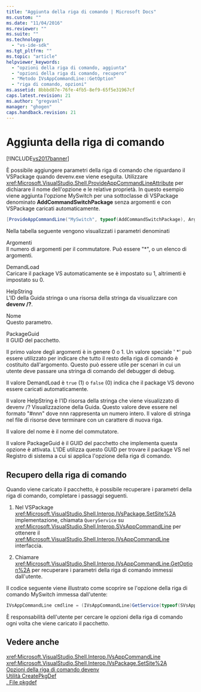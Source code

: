 ```yaml
---
title: "Aggiunta della riga di comando | Microsoft Docs"
ms.custom: ""
ms.date: "11/04/2016"
ms.reviewer: ""
ms.suite: ""
ms.technology: 
  - "vs-ide-sdk"
ms.tgt_pltfrm: ""
ms.topic: "article"
helpviewer_keywords: 
  - "opzioni della riga di comando, aggiunta"
  - "opzioni della riga di comando, recupero"
  - "Metodo IVsAppCommandLine::GetOption"
  - "riga di comando, opzioni"
ms.assetid: 8bbbd87e-76fe-4fb5-8ef9-65f5e31967cf
caps.latest.revision: 21
ms.author: "gregvanl"
manager: "ghogen"
caps.handback.revision: 21
---
```

# Aggiunta della riga di comando
[!INCLUDE[vs2017banner](../code-quality/includes/vs2017banner.md)]

È possibile aggiungere parametri della riga di comando che riguardano il VSPackage quando devenv.exe viene eseguita. Utilizzare <xref:Microsoft.VisualStudio.Shell.ProvideAppCommandLineAttribute> per dichiarare il nome dell'opzione e le relative proprietà. In questo esempio viene aggiunta l'opzione MySwitch per una sottoclasse di VSPackage denominato **AddCommandSwitchPackage** senza argomenti e con VSPackage caricati automaticamente.  
  
```c#  
[ProvideAppCommandLine("MySwitch", typeof(AddCommandSwitchPackage), Arguments = "0", DemandLoad = 1)]  
```  
  
 Nella tabella seguente vengono visualizzati i parametri denominati  
  
 Argomenti  
 Il numero di argomenti per il commutatore. Può essere "\*", o un elenco di argomenti.  
  
 DemandLoad  
 Caricare il package VS automaticamente se è impostato su 1, altrimenti è impostato su 0.  
  
 HelpString  
 L'ID della Guida stringa o una risorsa della stringa da visualizzare con **devenv \/?**.  
  
 Nome  
 Questo parametro.  
  
 PackageGuid  
 Il GUID del pacchetto.  
  
 Il primo valore degli argomenti è in genere 0 o 1. Un valore speciale ' \*' può essere utilizzato per indicare che tutto il resto della riga di comando è costituito dall'argomento. Questo può essere utile per scenari in cui un utente deve passare una stringa di comando del debugger di debug.  
  
 Il valore DemandLoad è `true` \(1\) o `false` \(0\) indica che il package VS devono essere caricati automaticamente.  
  
 Il valore HelpString è l'ID risorsa della stringa che viene visualizzato di devenv \/? Visualizzazione della Guida. Questo valore deve essere nel formato "\#nnn" dove nnn rappresenta un numero intero. Il valore di stringa nel file di risorse deve terminare con un carattere di nuova riga.  
  
 Il valore del nome è il nome del commutatore.  
  
 Il valore PackageGuid è il GUID del pacchetto che implementa questa opzione è attivata. L'IDE utilizza questo GUID per trovare il package VS nel Registro di sistema a cui si applica l'opzione della riga di comando.  
  
## Recupero della riga di comando  
 Quando viene caricato il pacchetto, è possibile recuperare i parametri della riga di comando, completare i passaggi seguenti.  
  
1.  Nel VSPackage <xref:Microsoft.VisualStudio.Shell.Interop.IVsPackage.SetSite%2A> implementazione, chiamata `QueryService` su <xref:Microsoft.VisualStudio.Shell.Interop.SVsAppCommandLine> per ottenere il <xref:Microsoft.VisualStudio.Shell.Interop.IVsAppCommandLine> interfaccia.  
  
2.  Chiamare <xref:Microsoft.VisualStudio.Shell.Interop.IVsAppCommandLine.GetOption%2A> per recuperare i parametri della riga di comando immessi dall'utente.  
  
 Il codice seguente viene illustrato come scoprire se l'opzione della riga di comando MySwitch immessa dall'utente:  
  
```c#  
IVsAppCommandLine cmdline = (IVsAppCommandLine)GetService(typeof(SVsAppCommandLine)); int isPresent = 0; string optionValue = ""; cmdline.GetOption("MySwitch", out isPresent, out optionValue);  
```  
  
 È responsabilità dell'utente per cercare le opzioni della riga di comando ogni volta che viene caricato il pacchetto.  
  
## Vedere anche  
 <xref:Microsoft.VisualStudio.Shell.Interop.IVsAppCommandLine>   
 <xref:Microsoft.VisualStudio.Shell.Interop.IVsPackage.SetSite%2A>   
 [Opzioni della riga di comando devenv](../ide/reference/devenv-command-line-switches.md)   
 [Utilità CreatePkgDef](../extensibility/internals/createpkgdef-utility.md)   
 [. File pkgdef](../extensibility/modifying-the-isolated-shell-by-using-the-dot-pkgdef-file.md)
